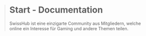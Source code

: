 > # Start - Documentation
> SwissHub ist eine einzigarte Community aus Mitgliedern, welche online ein Interesse für Gaming und andere Themen teilen.
